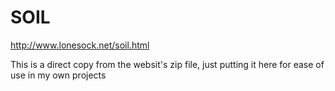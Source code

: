 # SOIL
http://www.lonesock.net/soil.html

This is a direct copy from the websit's zip file, just putting it here for ease of use in my own projects
